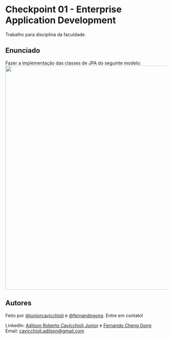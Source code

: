 # Checkpoint 01 - Enterprise Application Development
Trabalho para disciplina da faculdade.

## Enunciado
Fazer a implementação das classes de JPA do seguinte modelo:
<img src="https://user-images.githubusercontent.com/101985616/228822876-f6f93a11-0285-4f90-9fe2-5c993cd02f3a.png"
     width="700em"/>

## Autores

Feito por [@juniorcavicchioli](https://github.com/juniorcavicchioli?tab=repositories) e [@fernandogong](https://github.com/fernandogong). Entre em contato!

LinkedIn: [Adilson Roberto Cavicchioli Junior](https://www.linkedin.com/in/adilson-roberto-cavicchioli-junior-6816b7192?lipi=urn%3Ali%3Apage%3Ad_flagship3_profile_view_base_contact_details%3BIpMh5bVEQOi82%2FRHJ6oxkg%3D%3D) e [Fernando Cheng Gong](https://www.linkedin.com/in/fernando-cheng-gong/) <br>
Email: [cavicchioli.adilson@gmail.com](mailto:cavicchioli.adilson@gmail.com)

 
